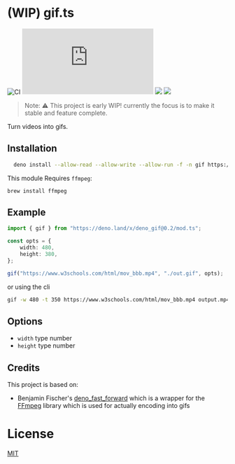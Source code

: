 # (WIP) gif.ts

![CI](https://github.com/Eyoatam/gif.ts/workflows/ci/badge.svg)
![](https://img.shields.io/github/v/release/Eyoatam/gif.ts?logo=github)
![](https://img.shields.io/badge/license-MIT-blue.svg)
![](https://img.shields.io/badge/deno-^1.4.0-informational?logo=deno")
> Note: :warning: This project is early WIP! currently the focus is to make it stable and feature complete.

Turn videos into gifs.

## Installation

```bash
  deno install --allow-read --allow-write --allow-run -f -n gif https://deno.land/x/deno_gif@0.2/cli.ts
```

This module Requires `ffmpeg`:

```
brew install ffmpeg
```

## Example

```ts
import { gif } from "https://deno.land/x/deno_gif@0.2/mod.ts";

const opts = {
	width: 480,
	height: 380,
};

gif("https://www.w3schools.com/html/mov_bbb.mp4", "./out.gif", opts);
```

or using the cli

```bash
gif -w 480 -t 350 https://www.w3schools.com/html/mov_bbb.mp4 output.mp4
```

## Options

- `width` type number
- `height` type number

## Credits

This project is based on: 

- Benjamin Fischer's [deno_fast_forward](https://github.com/c4spar/deno-fast-forward) which is a wrapper for the [FFmpeg](https://github.com/ffmpeg/ffmpeg) library which is used for actually encoding into gifs

# License

[MIT](https://github.com/Eyoatam/gif.ts/blob/master/LICENSE)
